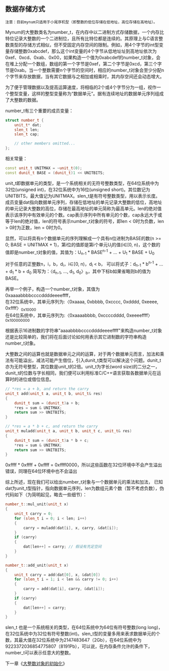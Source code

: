 数据存储方式
-------------

`注意：目前mynum只适用于小尾序机型（即整数的低位存储在低地址，高位存储在高地址）。`

Mynum的大整数类名为number_t，在内存中以二进制方式存储数据，一个内存比特位记录大整数的一个二进制位，且所有比特位都是连续的。其原理上与C语言整数类型的存储方式相似，但不受固定内存空间的限制。例如，用4个字节的int型变量存储整数0xabcdef，那么这个int变量的4个字节从低地址址到高地址依次为0xef、0xcd、0xab、0x00，如果构造一个值为0xabcdef的number_t对象，会在堆上分配一个数组，数组的第一个字节是0xef，第二个字节是0xcd，第三个字节是0xab。当一个整数需要n个字节的空间时，相应的number_t对象会至少分配n个字节来存放数据，当有其它数据与之相加或相乘时，其内存空间还会动态增大。

为了便于管理数据以及提高运算速度，将相临的2个或4个字节分为一组，视作一个整型变量，这样的整型变量称为“数据单元”。据有连续地址的数据单元序列组成了大整数的数据。

number_t有三个重要的成员变量：
```C++
struct number_t {
    unit_t* dat;
    slen_t len;
    slen_t cap;

    // other members omitted...
};
```
相关常量：
```C++
const unit_t UNITMAX = ~unit_t(0);
const dunit_t BASE = (dunit_t)1 << UNITBITS;
```
unit_t即数据单元的类型，是一个系统相关的无符号整数类型，在64位系统中为32位(unsigned int)，在32位系统中为16位(unsigned short)。其位数记为UNITBITS，最大值记为UNITMAX。slen_t是有符号整数类型，用以表示长度。成员变量dat指向数据单元序列，存储在低地址的单元记录大整数的低位，高地址的单元记录大整数的高位，存储在最高地址的单元简称为最高单元。len的绝对值表示该序列中有效单元的个数。cap表示序列中所有单元的个数，cap永远大于或等于len的绝对值，len的符号表示number_t对象的符号，即len < 0时为负数，len > 0时为正数，len = 0时为0。

显然，可以将具有n个数据单元的序列理解成一个具有n位进制为BASE的数(n >= 0; BASE = UNITMAX + 1)，第i位的值即是第i个单元U<sub>i</sub>的值(i∈[0, n)，这个数的值即是number_t对象的值，其值为：U<sub>n-1</sub> \* BASE<sup>n-1</sup> + ... + U<sub>1</sub> \* BASE + U<sub>0</sub>

对于任意的正整数n，i，b，d<sub>i</sub>，i∈[0, n)，d<sub>i</sub> < b，
可以将式子：d<sub>n-1</sub> \* b<sup>n-1</sup> + ... + d<sub>1</sub> \* b + d<sub>0</sub> 简写为：〈d<sub>n-1</sub>, ..., d<sub>1</sub>, d<sub>0</sub>〉<sub>b</sub>，其中下标b如果省略则b的值为BASE。

再举一个例子，构造一个number_t对象，其值为0xaaaabbbbccccddddeeeeffff，  
在32位系统中，其单元序列为:〈0xaaaa, 0xbbbb, 0xcccc, 0xdddd, 0xeeee, 0xffff〉<sub>0x10000</sub>  
在64位系统中，其单元序列为:〈0xaaaabbbb, 0xccccdddd, 0xeeeeffff〉<sub>0x100000000</sub>

根据表示16进制数的字符串"aaaabbbbccccddddeeeeffff"来构造number_t对象还是比较简单的，我们将在后面讨论如何用表示其它进制数的字符串构造number_t对象。

大整数之间的运算也就是数据单元之间的运算，对于两个数据单元而言，加法和乘法有可能溢出，减法可能产生借位，引入dunit_t类型可以解决这个问题。dunit_t亦为无符号整型，其位数是unit_t的2倍。unit_t为字长(word size)的二分之一，dunit_t的位数与字长相同，我们便可以利用标准C/C++语言获取各数据单元在运算时的进位或借位信息。
```C++
// *res = a + b, and return the carry
unit_t add(unit_t a, unit_t b, unit_t& res)
{
    dunit_t sum = (dunit_t)a + b;
    *res = sum & UNITMAX;
    return sum >> UNITBITS;
}

// *res = a * b + c, and return the carry
unit_t muladd(unit_t a, unit_t b, unit_t c, unit_t& res)
{
    dunit_t sum = (dunit_t)a * b + c;
    *res = sum & UNITMAX;
    return sum >> UNITBITS;
}
```
0xffff * 0xffff + 0xffff = 0xffff0000，所以这些函数在32位环境中不会产生溢出错误，同理在64位环境中也不会溢出

综上所述，现在我们可以给出number_t对象与一个数据单元的乘法和加法，
已知dat为unit_t型指针，指向数据单元序列，len为数组元素个数（暂不考虑负数），伪代码如下（为简明起见，略去一些细节）：
```C++
number_t::mul_unit(unit_t x)
{
    unit_t carry = 0;
    for (slen_t i = 0; i < len; i++)
    {
        carry = muladd(dat[i], x, carry, &dat[i]);
    }
    if (carry)
    {
        dat[len++] = carry; // 假设有充足空间
    }
}

number_t::add_unit(unit_t x)
{
    unit_t carry = add(dat[0], x, &dat[0])
    for (slen_t i = 1; i < len && carry != 0; i++)
    {
        carry = add(dat[i], carry, &dat[i]);
    }
    if (carry)
    {
        dat[len++] = carry;
    }
}
```

slen_t 也是一个系统相关的类型，在64位系统中为64位有符号整数(long long)，在32位系统中为32位有符号整数(int)。slen_t型的变量多用来表求数据单元的个数，其最大值在32位系统中为2147483647（2Gb），在64位系统中为9223372036854775807（8191Pb），可以说，在内存条件允许的条件下，number_t可以表示任意大的整数。

下一章《[大整数对象的初始化](https://github.com/brotherbeer/mydocument/blob/master/mynum/Initialization-ch.md)》

